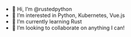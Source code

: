 - 👋 Hi, I’m @rustedpython
- 👀 I’m interested in Python, Kubernetes, Vue.js
- 🌱 I’m currently learning Rust
- 💞️ I’m looking to collaborate on anything I can!



